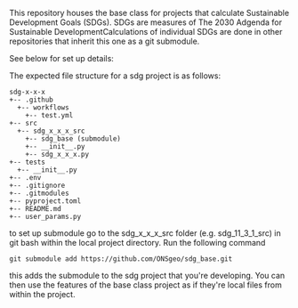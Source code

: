 This repository houses the base class for projects that calculate Sustainable Development Goals (SDGs). SDGs are measures of The 2030 Adgenda for Sustainable DevelopmentCalculations of individual SDGs are done in other repositories that inherit this one as a git submodule. 

See below for set up details:

The expected file structure for a sdg project is as follows:
```
sdg-x-x-x
+-- .github
  +-- workflows
    +-- test.yml
+-- src
  +-- sdg_x_x_x_src
    +-- sdg_base (submodule)
    +-- __init__.py
    +-- sdg_x_x_x.py
+-- tests
  +-- __init__.py
+-- .env
+-- .gitignore
+-- .gitmodules
+-- pyproject.toml
+-- README.md
+-- user_params.py
```


to set up submodule go to the sdg_x_x_x_src folder (e.g. sdg_11_3_1_src) in git bash within the local project directory. Run the following command

```git submodule add https://github.com/ONSgeo/sdg_base.git```

this adds the submodule to the sdg project that you're developing. You can then use the features of the base class project as if they're local files from within the project.



